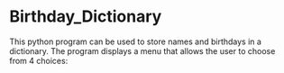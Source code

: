 # Birthday_Dictionary
This python program can be used to store names and birthdays in a dictionary. The program displays a menu that allows the user to choose from 4 choices: 
